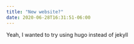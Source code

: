 ```yaml
---
title: "New website?"
date: 2020-06-28T16:31:51-06:00
---
```

Yeah, I wanted to try using hugo instead of jekyll
